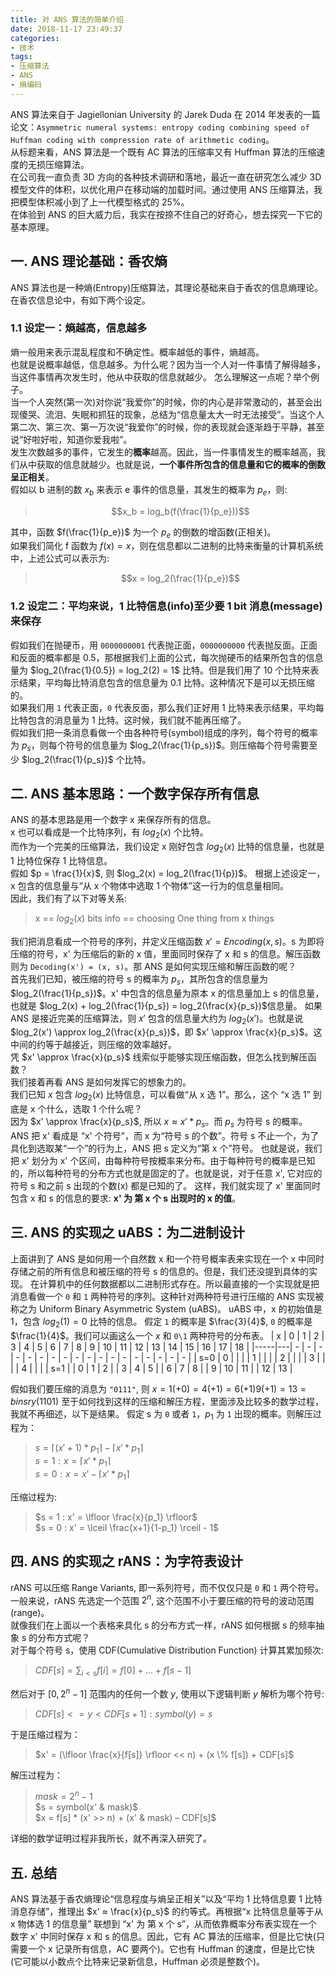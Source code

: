 ```yaml
---
title: 对 ANS 算法的简单介绍
date: 2018-11-17 23:49:37
categories:
- 技术
tags: 
- 压缩算法
- ANS
- 熵编码
---
```

ANS 算法来自于  Jagiellonian University 的 Jarek Duda 在 2014 年发表的一篇论文：`Asymmetric numeral systems:
entropy coding combining speed of Huffman coding with compression rate of arithmetic coding`。  
从标题来看，ANS 算法是一个既有 AC 算法的压缩率又有 Huffman 算法的压缩速度的无损压缩算法。  
在公司我一直负责 3D 方向的各种技术调研和落地，最近一直在研究怎么减少 3D 模型文件的体积，以优化用户在移动端的加载时间。通过使用 ANS 压缩算法，我把模型体积减小到了上一代模型格式的 25%。  
在体验到 ANS 的巨大威力后，我实在按捺不住自己的好奇心，想去探究一下它的基本原理。  
<!-- more -->

## 一. ANS 理论基础：香农熵
ANS 算法也是一种熵(Entropy)压缩算法，其理论基础来自于香农的信息熵理论。  
在香农信息论中，有如下两个设定。  
### 1.1 设定一：熵越高，信息越多
熵一般用来表示混乱程度和不确定性。概率越低的事件，熵越高。  
也就是说概率越低，信息越多。为什么呢？因为当一个人对一件事情了解得越多，当这件事情再次发生时，他从中获取的信息就越少。
怎么理解这一点呢？举个例子。  
当一个人突然(第一次)对你说“我爱你”的时候，你的内心是非常激动的，甚至会出现傻哭、流泪、失眠和抓狂的现象，总结为“信息量太大一时无法接受”。当这个人第二次、第三次、第一万次说“我爱你”的时候，你的表现就会逐渐趋于平静，甚至说“好啦好啦，知道你爱我啦”。  
发生次数越多的事件，它发生的**概率**越高。因此，当一件事情发生的概率越高，我们从中获取的信息就越少。也就是说，**一个事件所包含的信息量和它的概率的倒数呈正相关**。  
假如以 b 进制的数 $x_b$ 来表示 e 事件的信息量，其发生的概率为 $p_e$，则:  
> $$x_b = log_b(f(\frac{1}{p_e}))$$  
 
其中，函数 $f(\frac{1}{p_e})$ 为一个 $p_e$ 的倒数的增函数(正相关)。  
如果我们简化 f 函数为 $f(x) = x$，则在信息都以二进制的比特来衡量的计算机系统中，上述公式可以表示为: 
> $$x = log_2(\frac{1}{p_e})$$  

### 1.2 设定二：平均来说，1 比特信息(info)至少要 1 bit 消息(message)来保存
假如我们在抛硬币，用 `0000000001` 代表抛正面，`0000000000` 代表抛反面。正面和反面的概率都是 0.5，那根据我们上面的公式，每次抛硬币的结果所包含的信息量为 $log_2(\frac{1}{0.5}) = log_2(2) = 1$ 比特。但是我们用了 10 个比特来表示结果，平均每比特消息包含的信息量为 0.1 比特。这种情况下是可以无损压缩的。  
如果我们用 `1` 代表正面，`0` 代表反面，那么我们正好用 1 比特来表示结果，平均每比特包含的消息量为 1 比特。这时候，我们就不能再压缩了。  
假如我们把一条消息看做一个由各种符号(symbol)组成的序列，每个符号的概率为 $p_s$，则每个符号的信息量为 $log_2(\frac{1}{p_s})$。则压缩每个符号需要至少 $log_2(\frac{1}{p_s})$ 个比特。

## 二. ANS 基本思路：一个数字保存所有信息
ANS 的基本思路是用一个数字 x 来保存所有的信息。  
x 也可以看成是一个比特序列，有 $log_2(x)$ 个比特。  
而作为一个完美的压缩算法，我们设定 x 刚好包含 $log_2(x)$ 比特的信息量，也就是 1 比特位保存 1 比特信息。  
假如 $p = \frac{1}{x}$, 则 $log_2(x) = log_2(\frac{1}{p})$。 根据上述设定一，x 包含的信息量与“从 x 个物体中选取 1 个物体”这一行为的信息量相同。  
因此，我们有了以下对等关系:
> x == $log_2(x)$ bits info == choosing One thing from x things  

我们把消息看成一个符号的序列，并定义压缩函数 $x' = Encoding(x, s)$。s 为即将压缩的符号，x' 为压缩后的新的 x 值，里面同时保存了 x 和 s 的信息。解压函数则为 `Decoding(x') = (x, s)`。那 ANS 是如何实现压缩和解压函数的呢？  
首先我们已知，被压缩的符号 s 的概率为 $p_s$，其所包含的信息量为 $log_2(\frac{1}{p_s})$。x' 中包含的信息量为原本 x 的信息量加上 s 的信息量，也就是 $log_2(x) + log_2(\frac{1}{p_s}) = log_2(\frac{x}{p_s})$信息量。
如果 ANS 是接近完美的压缩算法，则 $x'$ 包含的信息量大约为 $log_2(x')$。也就是说 $log_2(x') \approx log_2(\frac{x}{p_s})$，即 $x' \approx \frac{x}{p_s}$。这中间的约等于越接近，则压缩的效率越好。  
凭 $x' \approx \frac{x}{p_s}$ 线索似乎能够实现压缩函数，但怎么找到解压函数？  
我们接着再看 ANS 是如何发挥它的想象力的。  
我们已知 $x$ 包含 $log_2(x)$ 比特信息，可以看做“从 x 选 1”。那么，这个 “x 选 1” 到底是 x 个什么，选取 1 个什么呢？  
因为 $x' \approx \frac{x}{p_s}$, 所以 $x \approx x' * {p_s}$。而 $p_s$ 为符号 s 的概率。  
ANS 把 x' 看成是 “x' 个符号”，而 x 为“符号 s 的个数”。符号 s 不止一个，为了具化到选取某“一个”的行为上，ANS 把 s 定义为“第 x 个”符号。
也就是说，我们把 x' 划分为 x' 个区间，由每种符号按概率来分布。由于每种符号的概率是已知的，所以每种符号的分布方式也就是固定的了。也就是说，对于任意 x', 它对应的符号 s 和之前 s 出现的个数(x) 都是已知的了。
这样，我们就实现了 x' 里面同时包含 x 和 s 的信息的要求: **x' 为 第 x 个 s 出现时的 x 的值**。

## 三. ANS 的实现之 uABS：为二进制设计
上面讲到了 ANS 是如何用一个自然数 x 和一个符号概率表来实现在一个 x 中同时存储之前的所有信息和被压缩的符号 s 的信息的。但是，我们还没提到具体的实现。
在计算机中的任何数据都以二进制形式存在。所以最直接的一个实现就是把消息看做一个 `0` 和 `1` 两种符号的序列。这种针对两种符号进行压缩的 ANS 实现被称之为 Uniform Binary Asymmetric System (uABS)。
uABS 中，x 的初始值是 1，包含 $log_2(1) = 0$ 比特的信息。
假定 `1` 的概率是 $\frac{3}{4}$, `0` 的概率是 $\frac{1}{4}$。我们可以画这么一个 $x$ 和 `0\1` 两种符号的分布表。
| x   | 0 | 1 | 2 | 3 | 4 | 5 | 6 | 7 | 8 | 9 | 10 | 11 | 12 | 13 | 14 | 15 | 16 | 17 | 18 |
|-----|---| - | - | - | - | - | - | - | - | - | -  | -  | -  | -  | -  | -  | -  | -  | -  |
| s=0 | 0 |   |   |   | 1 |   |   |   | 2 |   |    |    |  3 |    |    |    |  4 |    |    |
| s=1 |   | 0 | 1 | 2 |   | 3 | 4 | 5 |   | 6 |  7 |  8 |    |  9 | 10 | 11 |    | 12 | 13 |  

假如我们要压缩的消息为 `"0111"`, 则 $x = 1 (+0) = 4 (+1) = 6 (+1) 9 (+1) = 13 = binsry(1101)$
至于如何找到这样的压缩和解压方程，里面涉及比较多的数学过程，我就不再细述，以下是结果。
假定 s 为 `0` 或者 `1`，$p_1$ 为 `1` 出现的概率。则解压过程为：  
> $s = \lceil (x' + 1) * p_1 \rceil - \lceil x' * p_1 \rceil$  
> $s = 1: x = \lceil x' * p_1 \rceil$   
> $s = 0 : x = x' - \lceil x' * p_1 \rceil$  

压缩过程为: 
> $s = 1 : x' = \lfloor \frac{x}{p_1} \rfloor$  
> $s = 0 : x' = \lceil \frac{x+1}{1-p_1} \rceil - 1$ 

## 四. ANS 的实现之 rANS：为字符表设计
rANS 可以压缩 Range Variants, 即一系列符号，而不仅仅只是 `0` 和 `1` 两个符号。  
一般来说，rANS 先选定一个范围 $2^n$, 这个范围不小于要压缩的符号的波动范围(range)。  
就像我们在上面以一个表格来具化 s 的分布方式一样，rANS 如何根据 s 的频率抽象 s 的分布方式呢？  
对于每个符号 s，使用 CDF(Cumulative Distribution Function) 计算其累加频次:  
> $CDF[s] = \sum_{i<s}f[i] = f[0] + ... + f[s-1]$    
 
然后对于 $[0, 2^n-1]$ 范围内的任何一个数 $y$, 使用以下逻辑判断 $y$ 解析为哪个符号:  
> $CDF[s] <= y < CDF[s+1]: symbol(y) = s$

于是压缩过程为：
> $x' = (\lfloor \frac{x}{f[s]} \rfloor << n) + (x \% f[s]) + CDF[s]$

解压过程为：
> $mask = 2^n -1$  
> $s = symbol(x' & mask)$  
> $x = f[s] * (x' >> n) + (x' & mask) – CDF[s]$  

详细的数学证明过程非我所长，就不再深入研究了。

## 五. 总结
ANS 算法基于香农熵理论“信息程度与熵呈正相关”以及“平均 1 比特信息要 1 比特消息存储”，推理出 $x' ≈ \frac{x}{p_s}$ 的约等式。再根据“x 比特信息量等于从 x 物体选 1 的信息量” 联想到 “x' 为 第 x 个 s”，从而依靠概率分布表实现在一个数字 x' 中同时保存 x 和 s 的信息。因此，它有 AC 算法的压缩率，但是比它快(只需要一个 x 记录所有信息，AC 要两个)。它也有 Huffman 的速度，但是比它快(它可能以小数点个比特来记录新信息，Huffman 必须是整数个)。

